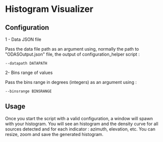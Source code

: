 # Histogram Visualizer

## Configuration

1 - Data JSON file

Pass the data file path as an argument using, normally the path to "ODASOutput.json" file, the output of configuration_helper script :

    --datapath DATAPATH

2- Bins range of values

Pass the bins range in degrees (integers) as an argument using :

    --binsrange BINSRANGE

## Usage

Once you start the script with a valid configuration, a window will spawn with your histogram. You will see an histogram and the density curve for all sources detected and for each indicator : azimuth, elevation, etc. You can resize, zoom and save the generated histogram.
